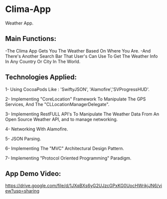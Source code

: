 # Clima-App
 Weather App.

Main Functions:
---------------
-The Clima App Gets You The Weather Based On Where You Are.
-And There's Another Search Bar That User's Can Use To Get The Weather Info In Any Country Or City In The World.

Technologies Applied:
---------------------
1- Using CocoaPods Like : 'SwiftyJSON', 'Alamofire','SVProgressHUD'.

2- Implementing "CoreLocation" Framework To Manipulate The GPS Services, And The "CLLocationManagerDelegate".

3- Implementing RestFULL API's To Manipulate The Weather Data From An Open Source Weather API, and to manage networking.

4- Networking With Alamofire.

5- JSON Parsing.

6- Implementing The "MVC" Architectural Design Pattern.

7- Implementing "Protocol Oriented Programming" Paradigm.

App Demo Video:
---------------
https://drive.google.com/file/d/1JXqBXs6yG2UJzcGPxKG0UocHWrikjJN6/view?usp=sharing
